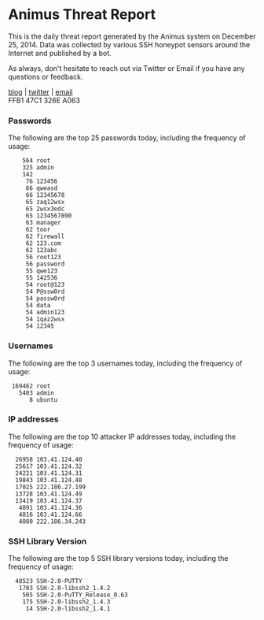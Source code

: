 # Animus Threat Report

This is the daily threat report generated by the Animus system on December 25, 2014. Data was collected by various SSH honeypot sensors around the Internet and published by a bot.  

As always, don't hesitate to reach out via Twitter or Email if you have any questions or feedback.  

[blog](http://morris.guru) | [twitter](https://twitter.com/andrew___morris) | [email](mailto:andrew@morris.guru)  
FFB1 47C1 326E A063  
### Passwords
The following are the top 25 passwords today, including the frequency of usage:
```
    564 root
    325 admin
    142 
     76 123456
     66 qweasd
     66 12345678
     65 zaq12wsx
     65 2wsx3edc
     65 1234567890
     63 manager
     62 toor
     62 firewall
     62 123.com
     62 123abc
     56 root123
     56 password
     55 qwe123
     55 142536
     54 root@123
     54 P@ssw0rd
     54 passw0rd
     54 data
     54 admin123
     54 1qaz2wsx
     54 12345
```

### Usernames
The following are the top 3 usernames today, including the frequency of usage:
```
 169462 root
   5403 admin
      8 ubuntu
```

### IP addresses
The following are the top 10 attacker IP addresses today, including the frequency of usage:
```
  26958 103.41.124.40
  25617 103.41.124.32
  24221 103.41.124.31
  19843 103.41.124.48
  17025 222.186.27.199
  13728 103.41.124.49
  13419 103.41.124.37
   4891 103.41.124.36
   4816 103.41.124.66
   4080 222.186.34.243
```

### SSH Library Version
The following are the top 5 SSH library versions today, including the frequency of usage:
```
  48523 SSH-2.0-PUTTY
   1703 SSH-2.0-libssh2_1.4.2
    505 SSH-2.0-PuTTY_Release_0.63
    175 SSH-2.0-libssh2_1.4.3
     14 SSH-2.0-libssh2_1.4.1
```
